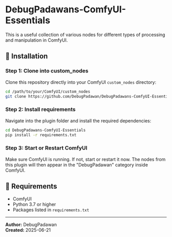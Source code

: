 # DebugPadawans-ComfyUI-Essentials

This is a useful collection of various nodes for different types of processing and manipulation in ComfyUI.

## 🚀 Installation

### Step 1: Clone into custom_nodes
Clone this repository directly into your ComfyUI `custom_nodes` directory:

```bash
cd /path/to/your/ComfyUI/custom_nodes
git clone https://github.com/DebugPadawan/DebugPadawans-ComfyUI-Essentials.git
```

### Step 2: Install requirements
Navigate into the plugin folder and install the required dependencies:

```bash
cd DebugPadawans-ComfyUI-Essentials
pip install -r requirements.txt
```

### Step 3: Start or Restart ComfyUI
Make sure ComfyUI is running. If not, start or restart it now. The nodes from this plugin will then appear in the "DebugPadawan" category inside ComfyUI.

## 🔧 Requirements

- ComfyUI
- Python 3.7 or higher
- Packages listed in `requirements.txt`

---

**Author:** DebugPadawan  
**Created:** 2025-06-21